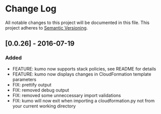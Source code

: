 # Change Log
All notable changes to this project will be documented in this file.
This project adheres to [Semantic Versioning](http://semver.org/).


## [0.0.26] - 2016-07-19
### Added
- FEATURE: kumo now supports stack policies, see README for details
- FEATURE: kumo now displays changes in CloudFormation template parameters
- FIX: prettify output
- FIX: removed debug output
- FIX: removed some unneccessary import validations
- FIX: kumo will now exit when importing a cloudformation.py not from your current working directory